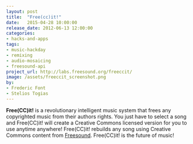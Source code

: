 ```yaml
---
layout: post
title:  "Free(cc)it!"
date:   2015-04-28 10:00:00
release_date: 2012-06-13 12:00:00
categories: 
- hacks-and-apps
tags:
- music-hackday 
- remixing
- audio-mosaicing
- freesound-api 
project_url: http://labs.freesound.org/freeccit/
image: /assets/freeccit_screenshot.png
by: 
- Frederic Font
- Stelios Togias
---
```


**Free(CC)it!** is a revolutionary intelligent music system that frees any copyrighted music from their authors rights. You just have to select a song and Free(CC)it! will create a Creative Commons licensed version for you to use anytime anywhere! Free(CC)it! rebuilds any song using Creative Commons content from [Freesound](http://www.freesound.org). Free(CC)it! is the future of music!
